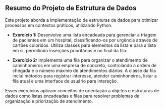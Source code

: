 ## Resumo do Projeto de Estrutura de Dados

Este projeto aborda a implementação de estruturas de dados para otimizar processos em contextos práticos, utilizando Python. 

- **Exercício 1:** Desenvolve uma lista encadeada para gerenciar a triagem de pacientes em um hospital, classificando-os por urgência através de cartões coloridos. Utiliza classes para elementos da lista e para a lista em si, permitindo inserções prioritárias e no final da fila.

- **Exercício 2:** Implementa uma fila para organizar o atendimento de caminhoneiros em uma empresa de concreto, controlando a ordem de chegada e o número máximo de atendimentos diários. A classe da fila inclui métodos para registrar interesse, atender caminhoneiros, listar a fila atual e uma interface de usuário para interação.

Esses exercícios aplicam conceitos de orientação a objetos e estruturas de dados como listas encadeadas e filas para resolver problemas de organização e priorização de atendimento.
